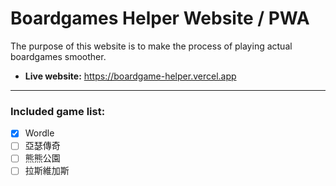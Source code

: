 # Boardgames Helper Website / PWA

The purpose of this website is to make the process of playing actual boardgames smoother.

- <strong>Live website:</strong> https://boardgame-helper.vercel.app

---

### Included game list:

- [x] Wordle
- [ ] 亞瑟傳奇
- [ ] 熊熊公園
- [ ] 拉斯維加斯
